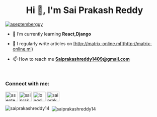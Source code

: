 <h1 align="center">Hi 👋, I'm Sai Prakash Reddy</h1>
<p align="left"> <a href="https://twitter.com/aseptemberguy" target="blank"><img src="https://img.shields.io/twitter/follow/aseptemberguy?logo=twitter&style=for-the-badge" alt="aseptemberguy" /></a> </p>

- 🌱 I’m currently learning **React,Django**

- 📝 I regularly write articles on [http://matrix-online.ml](http://matrix-online.ml)

- 📫 How to reach me **Saiprakashreddy1409@gmail.com**

<br>

<h3 align="left">Connect with me:</h3>
<p align="left">
<a href="https://twitter.com/aseptemberguy" target="blank"><img align="center" src="https://cdn.jsdelivr.net/npm/simple-icons@3.0.1/icons/twitter.svg" alt="aseptemberguy" height="30" width="40" /></a>
<a href="https://linkedin.com/in/saiprakash14" target="blank"><img align="center" src="https://cdn.jsdelivr.net/npm/simple-icons@3.0.1/icons/linkedin.svg" alt="saiprakash14" height="30" width="40" /></a>
<a href="https://instagram.com/longclaw._" target="blank"><img align="center" src="https://cdn.jsdelivr.net/npm/simple-icons@3.0.1/icons/instagram.svg" alt="longclaw._" height="30" width="40" /></a>
<a href="https://www.youtube.com/c/sai prakash reddy" target="blank"><img align="center" src="https://cdn.jsdelivr.net/npm/simple-icons@3.0.1/icons/youtube.svg" alt="sai prakash reddy" height="30" width="40" /></a>
</p>


<p><img align="left" src="https://github-readme-stats.vercel.app/api/top-langs?username=saiprakashreddy14&show_icons=true&locale=en&layout=compact" alt="saiprakashreddy14" /></p>

<p>&nbsp;<img align="center" src="https://github-readme-stats.vercel.app/api?username=saiprakashreddy14&show_icons=true&locale=en" alt="saiprakashreddy14" /></p>
